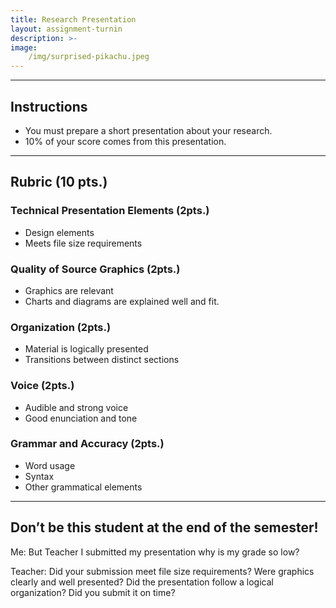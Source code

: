 ```yaml
---
title: Research Presentation
layout: assignment-turnin
description: >-
image: 
    /img/surprised-pikachu.jpeg
---
```

---
## Instructions
- You must prepare a short presentation about your research.
- 10% of your score comes from this presentation.

---
## Rubric (10 pts.)
### Technical Presentation Elements (2pts.)
- Design elements
- Meets file size requirements
### Quality of Source Graphics (2pts.)
- Graphics are relevant
- Charts and diagrams are explained well and fit.
### Organization (2pts.)
- Material is logically presented 
- Transitions between distinct sections
### Voice (2pts.)
- Audible and strong voice
- Good enunciation and tone
### Grammar and Accuracy (2pts.)
- Word usage
- Syntax
- Other grammatical elements
---

## Don’t be this student at the end of the semester!

Me: But Teacher I submitted my presentation why is my grade so low?

Teacher: Did your submission meet file size requirements? Were graphics clearly and well presented? Did the presentation follow a logical organization? Did you submit it on time?

